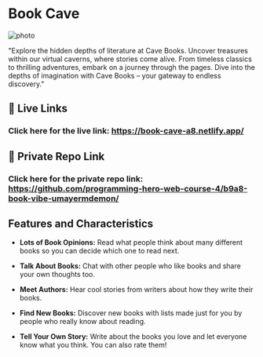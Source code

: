 
# Book Cave
![photo](https://i.ibb.co/RPDqHBg/Screenshot-2024-03-27-174156.png)

"Explore the hidden depths of literature at Cave Books. Uncover treasures within our virtual caverns, where stories come alive. From timeless classics to thrilling adventures, embark on a journey through the pages. Dive into the depths of imagination with Cave Books – your gateway to endless discovery."


## 🔗 Live Links
### Click here for the live link: https://book-cave-a8.netlify.app/
## 🔗 Private Repo Link
### Click here for the private repo link: https://github.com/programming-hero-web-course-4/b9a8-book-vibe-umayermdemon/


##  Features and Characteristics
- **Lots of Book Opinions:** Read what people think about many different books so you can decide which one to read next.

- **Talk About Books:** Chat with other people who like books and share your own thoughts too.

- **Meet Authors:** Hear cool stories from writers about how they write their books.

- **Find New Books:** Discover new books with lists made just for you by people who really know about reading.

- **Tell Your Own Story:** Write about the books you love and let everyone know what you think. You can also rate them!

